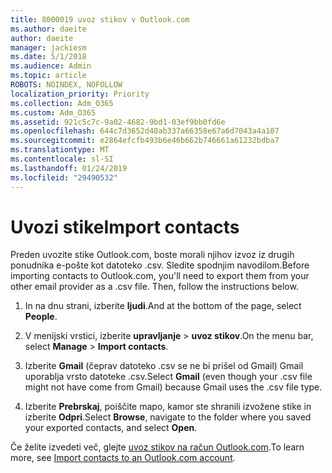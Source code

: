 ```yaml
---
title: 8000019 uvoz stikov v Outlook.com
ms.author: daeite
author: daeite
manager: jackiesm
ms.date: 5/1/2018
ms.audience: Admin
ms.topic: article
ROBOTS: NOINDEX, NOFOLLOW
localization_priority: Priority
ms.collection: Adm_O365
ms.custom: Adm_O365
ms.assetid: 921c5c7c-9a02-4682-9bd1-03ef9bb0fd6e
ms.openlocfilehash: 644c7d3652d40ab337a66358e67a6d7043a4a107
ms.sourcegitcommit: e2864efcfb493b6e46b662b746661a61232bdba7
ms.translationtype: MT
ms.contentlocale: sl-SI
ms.lasthandoff: 01/24/2019
ms.locfileid: "29490532"
---
```

# <a name="import-contacts"></a><span data-ttu-id="55d04-102">Uvozi stike</span><span class="sxs-lookup"><span data-stu-id="55d04-102">Import contacts</span></span>

<span data-ttu-id="55d04-p101">Preden uvozite stike Outlook.com, boste morali njihov izvoz iz drugih ponudnika e-pošte kot datoteko .csv. Sledite spodnjim navodilom.</span><span class="sxs-lookup"><span data-stu-id="55d04-p101">Before importing contacts to Outlook.com, you'll need to export them from your other email provider as a .csv file. Then, follow the instructions below.</span></span>
  
1. <span data-ttu-id="55d04-105">In na dnu strani, izberite **ljudi**.</span><span class="sxs-lookup"><span data-stu-id="55d04-105">And at the bottom of the page, select **People**.</span></span> 
    
2. <span data-ttu-id="55d04-106">V menijski vrstici, izberite **upravljanje** \> **uvoz stikov**.</span><span class="sxs-lookup"><span data-stu-id="55d04-106">On the menu bar, select **Manage** \> **Import contacts**.</span></span> 
    
3. <span data-ttu-id="55d04-107">Izberite **Gmail** (čeprav datoteko .csv se ne bi prišel od Gmail) Gmail uporablja vrsto datoteke .csv.</span><span class="sxs-lookup"><span data-stu-id="55d04-107">Select **Gmail** (even though your .csv file might not have come from Gmail) because Gmail uses the .csv file type.</span></span> 
    
4. <span data-ttu-id="55d04-108">Izberite **Prebrskaj**, poiščite mapo, kamor ste shranili izvožene stike in izberite **Odpri**.</span><span class="sxs-lookup"><span data-stu-id="55d04-108">Select **Browse**, navigate to the folder where you saved your exported contacts, and select **Open**.</span></span> 
    
<span data-ttu-id="55d04-109">Če želite izvedeti več, glejte [uvoz stikov na račun Outlook.com](https://go.microsoft.com/fwlink/p/?linkid=873136).</span><span class="sxs-lookup"><span data-stu-id="55d04-109">To learn more, see [Import contacts to an Outlook.com account](https://go.microsoft.com/fwlink/p/?linkid=873136).</span></span>
  

